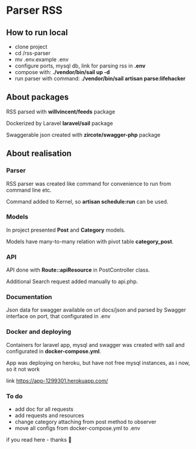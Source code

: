 <h1>Parser RSS</h1>

<h2>How to run local</h2>
<ul>
<li>clone project</li>
<li>cd /rss-parser</li>
<li>mv .env.example .env</li>
<li>configure ports, mysql db, link for parsing rss in <b>.env</b></li>
<li>compose with: <b>./vendor/bin/sail up -d</b></li>
<li>run parser with command:  <b>./vendor/bin/sail artisan parse:lifehacker</b></li>

</ul>

<h2>About packages</h2>
<p>RSS parsed with <b>willvincent/feeds</b> package</p>
<p>Dockerized by Laravel <b>laravel/sail</b> package</p>
<p>Swaggerable json created with <b>zircote/swagger-php</b> package</p>

<h2>About realisation</h2>
<h3>Parser</h3>
<p>RSS parser was created like command for convenience to run from command line etc. </p>
<p>Command added to Kernel, so <b>artisan schedule:run</b> can be used.</p>
<h3>Models</h3>
<p>In project presented <b>Post</b> and <b>Category</b> models.</p>
<p>Models have many-to-many relation with pivot table <b>category_post</b>.</p>
<h3>API</h3>
<p>API done with <b>Route::apiResource</b> in PostController class.</p>
<p>Additional Search request added manually to api.php.</p>
<h3>Documentation</h3>
<p>Json data for swagger available on url docs/json and parsed by Swagger interface on port,
that configurated in .env</p>
<h3>Docker and deploying</h3>
<p>Containers for laravel app, mysql and swagger was created with sail and 
configurated in <b>docker-compose.yml</b>.</p>
<p>App was deploying on heroku, but have not free mysql instances, as i now, so it not work</p>
<p>link <a href="https://app-1299301.herokuapp.com/">https://app-1299301.herokuapp.com/</a></p>
<h3>To do</h3>
<ul>
<li>add doc for all requests</li>
<li>add requests and resources</li>
<li>change category attaching from post method to observer</li>
<li>move all configs from docker-compose.yml to .env</li>
</ul>
<span>if you read here - thanks 🤘</span>

